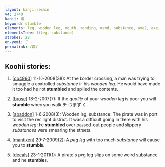 ```yaml
---
layout: kanji-remain
v4: 2740
kanji: 躓
keyword: stumble
elements: leg, wooden leg, mouth, mending, mend, substance, axe2, axe, shellfish, shell, clam, oyster, eye, animal legs, eight
elementsTree: l(leg, substance)
strokes: 22
on-yomi: チ
permalink: /躓/
---
```


## Koohii stories: 

1) [<a href="http://kanji.koohii.com/profile/cb4960">cb4960</a>] 11-10-2008(38): At the border crossing, a man was trying to smuggle a controlled <em>substance</em> in his <em>wooden leg</em>. He would have made it too had he not <strong>stumbled</strong> and spilled the contents.

2) [<a href="http://kanji.koohii.com/profile/brose">brose</a>] 18-2-2007(7): If the <em>quality</em> of your <em>wooden leg</em> is poor you will<strong> stumble</strong> when you walk チ つまず.く.

3) [<a href="http://kanji.koohii.com/profile/abaddon">abaddon</a>] 1-6-2008(3): Wooden leg, substance: The pirate was in port to visit the red light district. It was a difficult going in there with his <em>wooden leg</em>: he <strong>stumbled</strong> over passed-out people and slippery <em>substances</em> were smearing the streets.

4) [<a href="http://kanji.koohii.com/profile/mantixen">mantixen</a>] 29-7-2009(2): A <em>peg leg</em> with too much <em>substance</em> will cause you to<strong> stumble</strong>.

5) [<a href="http://kanji.koohii.com/profile/decals">decals</a>] 23-1-2011(1): A pirate&#039;s peg leg slips on some weird substance and he<strong> stumble</strong>s.

